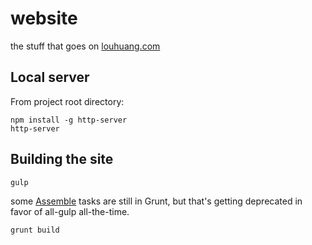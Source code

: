 website
=======

the stuff that goes on [louhuang.com](http://louhuang.com/)

## Local server

From project root directory:

```
npm install -g http-server
http-server
```

## Building the site

```
gulp
```

some [Assemble](http://assemble.io/) tasks are still in Grunt, but that's getting deprecated in favor of all-gulp all-the-time.

```
grunt build
```